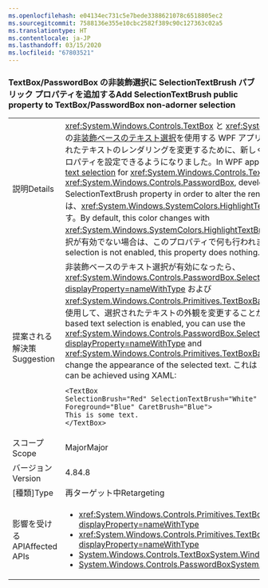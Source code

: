 ```yaml
---
ms.openlocfilehash: e04134ec731c5e7bede3388621078c6518805ec2
ms.sourcegitcommit: 7588136e355e10cbc2582f389c90c127363c02a5
ms.translationtype: HT
ms.contentlocale: ja-JP
ms.lasthandoff: 03/15/2020
ms.locfileid: "67803521"
---
```

### <a name="add-selectiontextbrush-public-property-to-textboxpasswordbox-non-adorner-selection"></a><span data-ttu-id="ce8dc-101">TextBox/PasswordBox の非装飾選択に SelectionTextBrush パブリック プロパティを追加する</span><span class="sxs-lookup"><span data-stu-id="ce8dc-101">Add SelectionTextBrush public property to TextBox/PasswordBox non-adorner selection</span></span>

|   |   |
|---|---|
|<span data-ttu-id="ce8dc-102">説明</span><span class="sxs-lookup"><span data-stu-id="ce8dc-102">Details</span></span>|<span data-ttu-id="ce8dc-103"><xref:System.Windows.Controls.TextBox> と <xref:System.Windows.Controls.PasswordBox> の[非装飾ベースのテキスト選択](https://github.com/Microsoft/dotnet/blob/master/Documentation/compatibility/wpf-TextBox-PasswordBox-text-selection-does-not-follow-system-colors.md)を使用する WPF アプリケーションでは、開発者は、選択されたテキストのレンダリングを変更するために、新しく追加された SelectionTextBrush プロパティを設定できるようになりました。</span><span class="sxs-lookup"><span data-stu-id="ce8dc-103">In WPF applications using [non-adorner based text selection](https://github.com/Microsoft/dotnet/blob/master/Documentation/compatibility/wpf-TextBox-PasswordBox-text-selection-does-not-follow-system-colors.md) for <xref:System.Windows.Controls.TextBox> and <xref:System.Windows.Controls.PasswordBox>, developers may now set the newly added SelectionTextBrush property in order to alter the rendering of the selected text.</span></span>  <span data-ttu-id="ce8dc-104">既定では、<xref:System.Windows.SystemColors.HighlightTextBrushKey> でこの色が変更されます。</span><span class="sxs-lookup"><span data-stu-id="ce8dc-104">By default, this color changes with <xref:System.Windows.SystemColors.HighlightTextBrushKey>.</span></span>  <span data-ttu-id="ce8dc-105">非装飾ベースのテキスト選択が有効でない場合は、このプロパティで何も行われません。</span><span class="sxs-lookup"><span data-stu-id="ce8dc-105">If non-adorner based text selection is not enabled, this property does nothing.</span></span>|
|<span data-ttu-id="ce8dc-106">提案される解決策</span><span class="sxs-lookup"><span data-stu-id="ce8dc-106">Suggestion</span></span>|<span data-ttu-id="ce8dc-107">非装飾ベースのテキスト選択が有効になったら、<xref:System.Windows.Controls.PasswordBox.SelectionTextBrush?displayProperty=nameWithType> および <xref:System.Windows.Controls.Primitives.TextBoxBase.SelectionTextBrush> プロパティを使用して、選択されたテキストの外観を変更することができます。</span><span class="sxs-lookup"><span data-stu-id="ce8dc-107">Once non-adorner based text selection is enabled, you can use the <xref:System.Windows.Controls.PasswordBox.SelectionTextBrush?displayProperty=nameWithType> and <xref:System.Windows.Controls.Primitives.TextBoxBase.SelectionTextBrush> property to change the appearance of the selected text.</span></span> <span data-ttu-id="ce8dc-108">これは XAML を使用して実行できます。</span><span class="sxs-lookup"><span data-stu-id="ce8dc-108">This can be achieved using XAML:</span></span><pre><code class="lang-xaml">&lt;TextBox SelectionBrush=&quot;Red&quot; SelectionTextBrush=&quot;White&quot;  SelectionOpacity=&quot;0.5&quot;&#13;&#10;Foreground=&quot;Blue&quot; CaretBrush=&quot;Blue&quot;&gt;&#13;&#10;This is some text.&#13;&#10;&lt;/TextBox&gt;&#13;&#10;</code></pre>|
|<span data-ttu-id="ce8dc-109">スコープ</span><span class="sxs-lookup"><span data-stu-id="ce8dc-109">Scope</span></span>|<span data-ttu-id="ce8dc-110">Major</span><span class="sxs-lookup"><span data-stu-id="ce8dc-110">Major</span></span>|
|<span data-ttu-id="ce8dc-111">バージョン</span><span class="sxs-lookup"><span data-stu-id="ce8dc-111">Version</span></span>|<span data-ttu-id="ce8dc-112">4.8</span><span class="sxs-lookup"><span data-stu-id="ce8dc-112">4.8</span></span>|
|<span data-ttu-id="ce8dc-113">[種類]</span><span class="sxs-lookup"><span data-stu-id="ce8dc-113">Type</span></span>|<span data-ttu-id="ce8dc-114">再ターゲット中</span><span class="sxs-lookup"><span data-stu-id="ce8dc-114">Retargeting</span></span>|
|<span data-ttu-id="ce8dc-115">影響を受ける API</span><span class="sxs-lookup"><span data-stu-id="ce8dc-115">Affected APIs</span></span>|<ul><li><xref:System.Windows.Controls.Primitives.TextBoxBase.SelectionTextBrushProperty?displayProperty=nameWithType></li><li><xref:System.Windows.Controls.Primitives.TextBoxBase.SelectionTextBrush?displayProperty=nameWithType></li><li>[<span data-ttu-id="ce8dc-116">System.Windows.Controls.TextBox</span><span class="sxs-lookup"><span data-stu-id="ce8dc-116">System.Windows.Controls.TextBox</span></span>](xref:System.Windows.Controls.TextBox)</li><li>[<span data-ttu-id="ce8dc-117">System.Windows.Controls.PasswordBox</span><span class="sxs-lookup"><span data-stu-id="ce8dc-117">System.Windows.Controls.PasswordBox</span></span>](xref:System.Windows.Controls.PasswordBox)</li></ul>|
